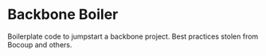 Backbone Boiler
===============

Boilerplate code to jumpstart a backbone project. Best practices stolen from Bocoup and others.

